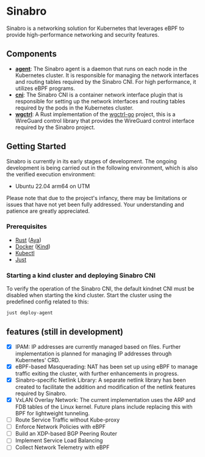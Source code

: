 # Sinabro

Sinabro is a networking solution for Kubernetes that leverages eBPF to provide high-performance networking and security features.

## Components

- **[agent](https://github.com/wqld/sinabro/tree/main/agent)**: The Sinabro agent is a daemon that runs on each node in the Kubernetes cluster. It is responsible for managing the network interfaces and routing tables required by the Sinabro CNI. For high performance, it utilizes eBPF programs.
- **[cni](https://github.com/wqld/sinabro/tree/main/cni)**: The Sinabro CNI is a container network interface plugin that is responsible for setting up the network interfaces and routing tables required by the pods in the Kubernetes cluster.
- **[wgctrl](https://github.com/wqld/sinabro/tree/main/wgctrl)**: A Rust implementation of the [wgctrl-go](https://github.com/WireGuard/wgctrl-go) project, this is a WireGuard control library that provides the WireGuard control interface required by the Sinabro project.

## Getting Started

Sinabro is currently in its early stages of development. The ongoing development is being carried out in the following environment, which is also the verified execution environment:

- Ubuntu 22.04 arm64 on UTM

Please note that due to the project's infancy, there may be limitations or issues that have not yet been fully addressed. Your understanding and patience are greatly appreciated.

### Prerequisites

- [Rust](https://www.rust-lang.org) ([Aya](https://aya-rs.dev))
- [Docker](https://www.docker.com) ([Kind](https://kind.sigs.k8s.io))
- [Kubectl](https://kubernetes.io/docs/reference/kubectl/)
- [Just](https://just.systems)

### Starting a kind cluster and deploying Sinabro CNI

To verify the operation of the Sinabro CNI, the default kindnet CNI must be disabled when starting the kind cluster. Start the cluster using the predefined config related to this:

```bash
just deploy-agent
```

## features (still in development)

- [x] IPAM: IP addresses are currently managed based on files. Further implementation is planned for managing IP addresses through Kubernetes' CRD.
- [x] eBPF-based Masquerading: NAT has been set up using eBPF to manage traffic exiting the cluster, with further enhancements in progress.
- [x] Sinabro-specific Netlink Library: A separate netlink library has been created to facilitate the addition and modification of the netlink features required by Sinabro.
- [x] VxLAN Overlay Network: The current implementation uses the ARP and FDB tables of the Linux kernel. Future plans include replacing this with BPF for lightweight tunneling.
- [ ] Route Service Traffic without Kube-proxy
- [ ] Enforce Network Policies with eBPF
- [ ] Build an XDP-based BGP Peering Router
- [ ] Implement Service Load Balancing
- [ ] Collect Network Telemetry with eBPF
